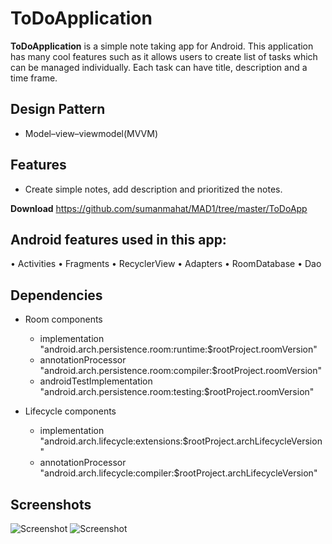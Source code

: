 ToDoApplication
=======
**ToDoApplication** is a simple note taking app for Android. This application has many cool features such as it allows users to create list of tasks which can be managed individually. Each task can have title, description and a time frame. 

## Design Pattern
- Model–view–viewmodel(MVVM)

## Features

- Create simple notes, add description and prioritized the notes.

**Download** https://github.com/sumanmahat/MAD1/tree/master/ToDoApp

## Android features used in this app:
•	Activities
•	Fragments
•	RecyclerView
•	Adapters
•	RoomDatabase
•	Dao


## Dependencies

- Room components
   - implementation "android.arch.persistence.room:runtime:$rootProject.roomVersion"
   - annotationProcessor "android.arch.persistence.room:compiler:$rootProject.roomVersion"
   - androidTestImplementation "android.arch.persistence.room:testing:$rootProject.roomVersion"

- Lifecycle components
   - implementation "android.arch.lifecycle:extensions:$rootProject.archLifecycleVersion"
   - annotationProcessor "android.arch.lifecycle:compiler:$rootProject.archLifecycleVersion"
   
## Screenshots

![Screenshot](https://raw.githubusercontent.com/yaa110/Memento/master/Screenshots/001.png)
![Screenshot](https://raw.githubusercontent.com/yaa110/Memento/master/Screenshots/002.png)

